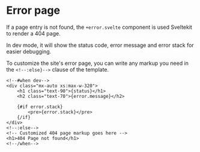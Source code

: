 # Error page

If a page entry is not found, the `+error.svelte` component is used Sveltekit to render a 404 page.

In dev mode, it will show the status code, error message and error stack for easier debugging.

To customize the site's error page, you can write any markup you need in the `<!--:else}-->` clause
of the template.

```svelte
<!--#when dev-->
<div class="mx-auto xs:max-w-320">
	<h1 class="text-90">{status}</h1>
	<h2 class="text-70">{error.message}</h2>

	{#if error.stack}
		<pre>{error.stack}</pre>
	{/if}
</div>
<!--:else-->
<!-- Customized 404 page markup goes here -->
<h1>404 Page not found</h1>
<!--/when-->
```
